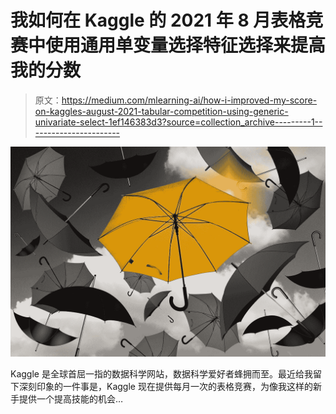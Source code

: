 # 我如何在 Kaggle 的 2021 年 8 月表格竞赛中使用通用单变量选择特征选择来提高我的分数

> 原文：<https://medium.com/mlearning-ai/how-i-improved-my-score-on-kaggles-august-2021-tabular-competition-using-generic-univariate-select-1ef146383d3?source=collection_archive---------1----------------------->

![](img/c4837d6c773862b8f75b757362e29df7.png)

Kaggle 是全球首屈一指的数据科学网站，数据科学爱好者蜂拥而至。最近给我留下深刻印象的一件事是，Kaggle 现在提供每月一次的表格竞赛，为像我这样的新手提供一个提高技能的机会…